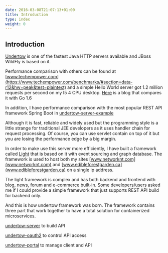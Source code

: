```yaml
---
date: 2016-03-08T21:07:13+01:00
title: Introduction
type: index
weight: 0
---
```


## Introduction

[Undertow](http://undertow.io/) is  one of the fastest Java HTTP servers available and
JBoss WildFly is based on it.

Performance comparison with others can be found
at [www.techempower.com](https://www.techempower.com/benchmarks/#section=data-r12&hw=peak&test=plaintext) and
a simple Hello World server got 1.2 million requests per second on my I5 4 CPU desktop.
[Here](https://www.networknt.com/blog/All/CeHJjNRjRiS1dH1qqme2LQ) is a blog that compares
it with Go 1.6

In addition, I have performance comparison with the most popular REST API framework Spring
Boot in [undertow-server-example](https://github.com/networknt/undertow-server-example/tree/master/performance)


Although it is fast, reliable and widely used but the programming style is a little
strange for traditional JEE developers as it uses handler chain for request processing.
Of course, you can use servlet contain on top of it but you are losing the performance
edge by a big margin.

In order to make use this server more efficiently, I have built a framework called
[Light](https://github.com/networknt/light) that is based on it with event sourcing
and graph database. The framework is used to host both my sites
[www.networknt.com](www.networknt.com)
and [www.edibleforestgarden.ca](www.edibleforestgarden.ca) on a single ip address.

The light framework is complex and has both backend and frontend with blog, news,
forum and e-commerce built-in. Some developers/users asked me if I could provide a
simple framework that just supports REST API build for backend only.

And this is how undertow framework was born. The framework contains three part that work
together to have a total solution for containerized microservices.

[undertow-server](https://github.com/networknt/undertow-server) to build API

[undertow-oauth2](https://github.com/networknt/undertow-portal) to control API access

[undertow-portal](https://github.com/networknt/undertow-oauth2) to manage client and API


